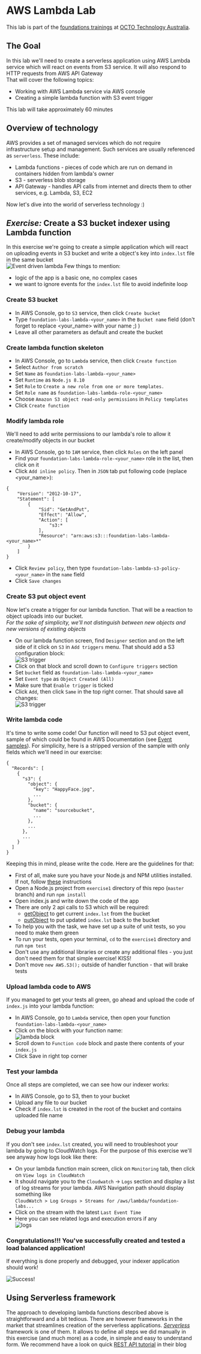 # AWS Lambda Lab
This lab is part of the [foundations trainings](https://github.com/octo-technology-downunder/octo-au-foundations) at [OCTO Technology Australia](http://careers.octo.com.au/).

## The Goal
In this lab we'll need to create a serverless application using AWS Lambda service which will react on events from S3 service. It will also respond to HTTP requests from AWS API Gateway<br>
That will cover the following topics:
- Working with AWS Lambda service via AWS console
- Creating a simple lambda function with S3 event trigger

This lab will take approximately 60 minutes

## Overview of technology
AWS provides a set of managed services which do not require infrastructure setup and management. Such services are usually referenced as `serverless`. These include:
- Lambda functions - pieces of code which are run on demand in containers hidden from lambda's owner
- S3 - serverless blob storage
- API Gateway - handles API calls from internet and directs them to other services, e.g. Lambda, S3, EC2

Now let's dive into the world of serverless technology :)

## **_Exercise:_ Create a S3 bucket indexer using Lambda function**
In this exercise we're going to create a simple application which will react on uploading events in S3 bucket and write a object's key into `index.lst` file in the same bucket<br>
![Event driven lambda](images/lambda-event.png)
Few things to mention:
* logic of the app is a basic one, no complex cases
* we want to ignore events for the `index.lst` file to avoid indefinite loop

### Create S3 bucket
* In AWS Console, go to `S3` service, then click `Create bucket`
* Type `foundation-labs-lambda-<your_name>` in the `Bucket name` field (don't forget to replace <your_name> with your name ;) )
* Leave all other parameters as default and create the bucket

### Create lambda function skeleton
* In AWS Console, go to `Lambda` service, then click `Create function`
* Select `Author from scratch`
* Set `Name` as `foundation-labs-lambda-<your_name>`
* Set `Runtime` as `Node.js 8.10`
* Set `Role` to `Create a new role from one or more templates.`
* Set `Role name` as `foundation-labs-lambda-role-<your_name>`
* Choose `Amazon S3 object read-only permissions` in `Policy templates`
* Click `Create function`

### Modify lambda role
We'll need to add write permissions to our lambda's role to allow it create/modify objects in our bucket
* In AWS Console, go to `IAM` service, then click `Roles` on the left panel
* Find your `foundation-labs-lambda-role-<your_name>` role in the list, then click on it
* Click `Add inline policy`. Then in `JSON` tab put following code (replace <your_name>):
```
{
    "Version": "2012-10-17",
    "Statement": [
        {
            "Sid": "GetAndPut",
            "Effect": "Allow",
            "Action": [
                "s3:*
            ],
            "Resource": "arn:aws:s3:::foundation-labs-lambda-<your_name>*"
        }
    ]
}
```
* Click `Review policy`, then type `foundation-labs-lambda-s3-policy-<your_name>` in the `name` field
* Click `Save changes`


### Create S3 put object event
Now let's create a trigger for our lambda function. That will be a reaction to object uploads into our bucket.<br> _For the sake of simplicity, we'll not distinguish between new objects and new versions of existing objects_
* On our lambda function screen, find `Designer` section and on the left side of it click on `S3` in `Add triggers` menu. That should add a S3 configuration block:<br>
![S3 trigger](images/lambda-s3-trigger.png)
* Click on that block and scroll down to `Configure triggers` section
* Set `bucket` field as `foundation-labs-lambda-<your_name>`
* Set `Event type` as `Object Created (All)`
* Make sure that `Enable trigger` is ticked
* Click `Add`, then click `Same` in the top right corner. That should save all changes:<br>
![S3 trigger](images/lambda-s3-trigger-saved.png)

### Write lambda code
It's time to write some code! Our function will need to S3 put object event, sample of which could be found in AWS Documentation (see [Event samples](https://docs.aws.amazon.com/lambda/latest/dg/eventsources.html#eventsources-s3-put)). For simplicity, here is a stripped version of the sample with only fields which we'll need in our exercise:<br>
```
{
  "Records": [
    {
      "s3": {
        "object": {
          "key": "HappyFace.jpg",
          ...
        },
        "bucket": {
          "name": "sourcebucket",
          ...
        },
        ...
      },
      ...
    }
  ]
}
```
Keeping this in mind, please write the code. Here are the guidelines for that:
* First of all, make sure you have your Node.js and NPM utilities installed. If not, follow [these](https://nodejs.org/en/download/) instructions
* Open a Node.js project from `exercise1` directory of this repo (`master` branch) and run `npm install`
* Open index.js and write down the code of the app
* There are only 2 api calls to S3 which will be required:
  * [getObject](https://docs.aws.amazon.com/AWSJavaScriptSDK/latest/AWS/S3.html#getObject-property) to get current `index.lst` from the bucket
  * [putObject](https://docs.aws.amazon.com/AWSJavaScriptSDK/latest/AWS/S3.html#putObject-property) to put updated `index.lst` back to the bucket
* To help you with the task, we have set up a suite of unit tests, so you need to make them green
* To run your tests, open your terminal, `cd` to the `exercise1` directory and run `npm test`
* Don't use any additional libraries or create any additional files - you just don't need them for that simple exercise! KISS!
* Don't move `new AWS.S3();` outside of handler function - that will brake tests

### Upload lambda code to AWS
If you managed to get your tests all green, go ahead and upload the code of `index.js` into your lambda function:
* In AWS Console, go to `Lambda` service, then open your function `foundation-labs-lambda-<your_name>`
* Click on the block with your function name:<br>![lambda block](images/lambda-function-block.png)
* Scroll down to `Function code` block and paste there contents of your `index.js`
* Click Save in right top corner

### Test your lambda
Once all steps are completed, we can see how our indexer works:
* In AWS Console, go to S3, then to your bucket
* Upload any file to our bucket
* Check if `index.lst` is created in the root of the bucket and contains uploaded file name

### Debug your lambda
If you don't see `index.lst` created, you will need to troubleshoot your lambda by going to CloudWatch logs. For the purpose of this exercise we'll see anyway how logs look like there:
* On your lambda function main screen, click on `Monitoring` tab, then click on `View logs in CloudWatch`
* It should navigate you to the `Cloudwatch` -> `Logs` section and display a list of log streams for your lambda. AWS Navigation path should display something like<br>`CloudWatch > Log Groups > Streams for /aws/lambda/foundation-labs...`
* Click on the stream with the latest `Last Event Time`
* Here you can see related logs and execution errors if any<br>![logs](images/lambda-debug.png)


### Congratulations!!! You've successfully created and tested a load balanced application!
If everything is done properly and debugged, your indexer application should work!

![Success!](images/lambda-success.jpeg "Success!")<br>


## Using Serverless framework
The approach to developing lambda functions described above is straightforward and a bit tedious. There are however frameworks in the market that streamlines creation of the serverless applications. [*Serverless*](https://serverless.com/) framework is one of them. It allows to define all steps we did manually in this exercise (and much more) as a code, in simple and easy to understand form. We recommend have a look on quick [REST API tutorial](https://serverless.com/blog/serverless-express-rest-api/) in their blog
